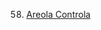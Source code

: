 58. [Areola Controla](https://linuxgamecast.com/2013/09/linuxgamecast-weekly-ep58-areola-controla/)
